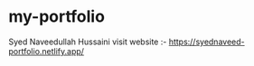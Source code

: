 # my-portfolio
Syed Naveedullah Hussaini
visit website :- https://syednaveed-portfolio.netlify.app/
